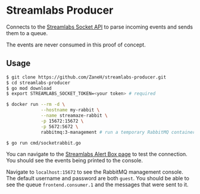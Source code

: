 # Streamlabs Producer

Connects to the [Streamlabs Socket API](https://dev.streamlabs.com/docs/socket-api) to parse incoming events and sends them to a queue.

The events are never consumed in this proof of concept.

## Usage

```bash
$ git clone https://github.com/ZaneH/streamlabs-producer.git
$ cd streamlabs-producer
$ go mod download
$ export STREAMLABS_SOCKET_TOKEN=<your token> # required

$ docker run --rm -d \
             --hostname my-rabbit \
             --name streamaze-rabbit \
             -p 15672:15672 \
             -p 5672:5672 \
             rabbitmq:3-management # run a temporary RabbitMQ container

$ go run cmd/socketrabbit.go
```

You can navigate to the [Streamlabs Alert Box page](https://streamlabs.com/dashboard#/alertbox)
to test the connection. You should see the events being printed to the console.

Navigate to `localhost:15672` to see the RabbitMQ management console. The default
username and password are both `guest`. You should be able to see the queue
`frontend.consumer.1` and the messages that were sent to it.
